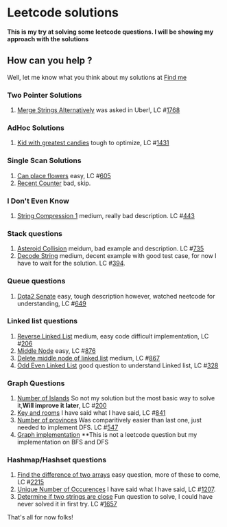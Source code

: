 # Leetcode solutions

**This is my try at solving some leetcode questions. I will be showing my approach with the solutions**

## How can you help ?
Well, let me know what you think about my solutions at [Find me](mailto:sarthak.chauhan@sjsu.edu)
### Two Pointer Solutions 
1. [Merge Strings Alternatively](merge_strings_alternatively.py) was asked in Uber!, LC #[1768](https://leetcode.com/problems/merge-strings-alternately/description/)

### AdHoc Solutions 
1. [Kid with greatest candies](greatest_candies.py) tough to optimize, LC #[1431](https://leetcode.com/problems/kids-with-the-greatest-number-of-candies/description/)

### Single Scan Solutions
1. [Can place flowers](can_place_flowers.py) easy, LC #[605](https://leetcode.com/problems/can-place-flowers/description/)
2. [Recent Counter](./num_recent_call.py) bad, skip.

### I Don't Even Know
1. [String Compression 1](string_compression1.py) medium, really bad description. LC #[443](https://leetcode.com/problems/string-compression/)

### Stack questions 
1. [Asteroid Collision](asteroid_collison.py) meidum, bad example and description. LC #[735](https://leetcode.com/problems/asteroid-collision)
2. [Decode String](decode_strings.py) medium, decent example with good test case, for now I have to wait for the solution. LC #[394](https://leetcode.com/problems/decode-string/description/).

### Queue questions
1. [Dota2 Senate](dota_senate.py) easy, tough description however, watched neetcode for understanding, LC #[649](https://leetcode.com/problems/dota2-senate/description/)

### Linked list questions
1. [Reverse Linked List](reverse_ll.py) medium, easy code difficult implementation, LC #[206](https://leetcode.com/problems/reverse-linked-list/description/)
2. [Middle Node](middle_ll.py) easy, LC #[876](https://leetcode.com/problems/middle-of-the-linked-list/description/)
3. [Delete middle node of linked list](delete_middle_ll.py) medium, LC #[867](https://leetcode.com/problems/delete-the-middle-node-of-a-linked-list/description/)
4. [Odd Even Linked List](oddeven_list.py) good question to understand Linked list, LC #[328](https://leetcode.com/problems/odd-even-linked-list/description/)

### Graph Questions
1. [Number of Islands](num_of_islands.py) So not my solution but the most basic way to solve it,**Will improve it later**, LC #[200](https://leetcode.com/problems/number-of-islands/description/) 
2. [Key and rooms](key_and_rooms.py) I have said what I have said, LC #[841](https://leetcode.com/problems/keys-and-rooms/description/)
3. [Number of provinces](./number_of_provinces.py) Was comparitively easier than last one, just needed to implement DFS. LC #[547](https://leetcode.com/problems/number-of-provinces/description/)
4. [Graph implementation](./Graphs.py) **This is not a leetcode question but my implementation on BFS and DFS

### Hashmap/Hashset questions
1. [Find the difference of two arrays](diff_two_arrays.py) easy question, more of these to come, LC #[2215](https://leetcode.com/problems/find-the-difference-of-two-arrays/description/)
2. [Unique Number of Occurences](unq_number_occ.py) I have said what I have said, LC #[1207](https://leetcode.com/problems/unique-number-of-occurrences/description/). 
3. [Determine if two strings are close](two_strings_close.py) Fun question to solve, I could have never solved it in first try. LC #[1657](https://leetcode.com/problems/determine-if-two-strings-are-close/description/)

That's all for now folks!
